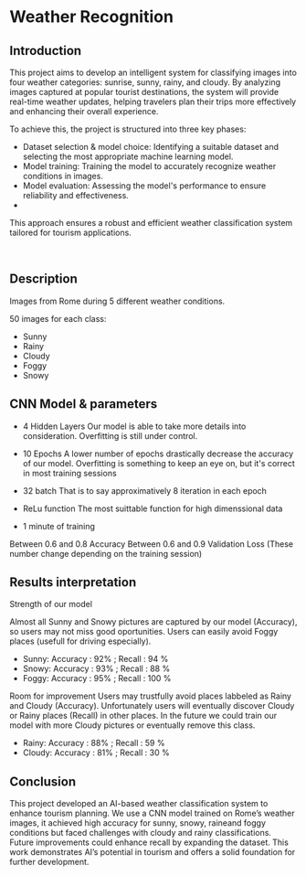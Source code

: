 <h1>Weather Recognition</h1>

<h2>Introduction</h2>
This project aims to develop an intelligent system for classifying images into four weather categories: sunrise, sunny, rainy, and cloudy. By analyzing images captured at popular tourist destinations, the system will provide real-time weather updates, helping travelers plan their trips more effectively and enhancing their overall experience.

To achieve this, the project is structured into three key phases:

- Dataset selection & model choice: Identifying a suitable dataset and selecting the most appropriate machine learning model.
- Model training: Training the model to accurately recognize weather conditions in images.
- Model evaluation: Assessing the model's performance to ensure reliability and effectiveness.
- 
This approach ensures a robust and efficient weather classification system tailored for tourism applications.

<br />


<h2>Description</h2>

Images from Rome during 5 different weather conditions.

50 images for each class:
- Sunny
- Rainy
- Cloudy
- Foggy
- Snowy


<h2>CNN Model & parameters</h2>

- 4 Hidden Layers
         Our model is able to take more details into
         consideration. Overfitting is still under control.

- 10 Epochs 
          A lower number of epochs drastically decrease the
          accuracy of our model. Overfitting is something to
          keep an eye on, but it's correct in most training sessions 

- 32 batch
          That is to say approximatively 8 iteration in each epoch

- ReLu function
            The most suittable function for high dimenssional data
  
- 1 minute of training

Between 0.6 and 0.8 Accuracy
Between 0.6 and 0.9 Validation Loss
(These number change depending on the training session)

<h2>Results interpretation</h2>

Strength of our model

Almost all Sunny and Snowy pictures are captured by our model (Accuracy), so users may not miss good oportunities. Users can easily avoid Foggy places (usefull for driving especially).

- Sunny: Accuracy : 92% ; Recall : 94 %
- Snowy: Accuracy : 93%  ; Recall : 88 %
- Foggy: Accuracy : 95% ; Recall : 100 %

Room for improvement
Users may trustfully avoid places labbeled as Rainy and Cloudy (Accuracy). Unfortunately users will eventually discover Cloudy or Rainy places (Recall) in other places. In the future we could train our model with more Cloudy pictures or eventually remove this class.

- Rainy: Accuracy : 88% ; Recall : 59 %
- Cloudy: Accuracy : 81% ; Recall : 30 %

<h2>Conclusion</h2>

This project developed an AI-based weather classification system to enhance tourism planning. We use a CNN model trained on Rome’s weather images, it achieved high accuracy for sunny, snowy, raineand foggy conditions but faced challenges with cloudy and rainy classifications. Future improvements could enhance recall by expanding the dataset. This work demonstrates AI’s potential in tourism and offers a solid foundation for further development.

